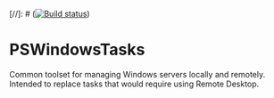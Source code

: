 [//]: # ([![Build status](https://ci.appveyor.com/api/projects/status/5p0l7yul9ulnfaix?svg=true)](https://ci.appveyor.com/project/jmattivi/psssh))

# PSWindowsTasks
Common toolset for managing Windows servers locally and remotely.  Intended to replace tasks that would require using Remote Desktop.